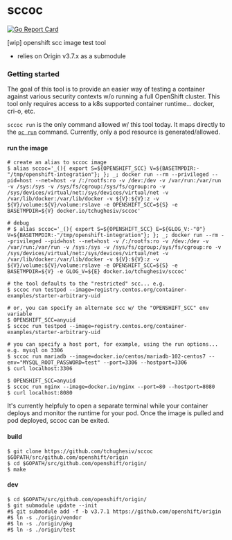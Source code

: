 # sccoc

[![Go Report Card](https://goreportcard.com/badge/github.com/tchughesiv/sccoc)](https://goreportcard.com/report/github.com/tchughesiv/sccoc)

[wip] openshift scc image test tool

 - relies on Origin v3.7.x as a submodule

### Getting started

The goal of this tool is to provide an easier way of testing a container against various security contexts w/o running a full OpenShift cluster. This tool only requires access to a k8s supported container runtime... docker, cri-o, etc.

`sccoc run` is the only command allowed w/ this tool today.  It maps directly to the [`oc run`](https://docs.openshift.org/latest/cli_reference/basic_cli_operations.html#run) command. Currently, only a pod resource is generated/allowed.

#### run the image
```shell
# create an alias to sccoc image
$ alias sccoc='_(){ export S=${OPENSHIFT_SCC} V=${BASETMPDIR:-"/tmp/openshift-integration"}; }; _; docker run --rm --privileged --pid=host --net=host -v /:/rootfs:ro -v /dev:/dev -v /var/run:/var/run -v /sys:/sys -v /sys/fs/cgroup:/sys/fs/cgroup:ro -v /sys/devices/virtual/net:/sys/devices/virtual/net -v /var/lib/docker:/var/lib/docker -v ${V}:${V}:z -v ${V}/volume:${V}/volume:rslave -e OPENSHIFT_SCC=${S} -e BASETMPDIR=${V} docker.io/tchughesiv/sccoc'

# debug
# $ alias sccoc='_(){ export S=${OPENSHIFT_SCC} E=${GLOG_V:-"0"} V=${BASETMPDIR:-"/tmp/openshift-integration"}; }; _; docker run --rm --privileged --pid=host --net=host -v /:/rootfs:ro -v /dev:/dev -v /var/run:/var/run -v /sys:/sys -v /sys/fs/cgroup:/sys/fs/cgroup:ro -v /sys/devices/virtual/net:/sys/devices/virtual/net -v /var/lib/docker:/var/lib/docker -v ${V}:${V}:z -v ${V}/volume:${V}/volume:rslave -e OPENSHIFT_SCC=${S} -e BASETMPDIR=${V} -e GLOG_V=${E} docker.io/tchughesiv/sccoc'

# the tool defaults to the "restricted" scc... e.g.
$ sccoc run testpod --image=registry.centos.org/container-examples/starter-arbitrary-uid

# or, you can specify an alternate scc w/ the "OPENSHIFT_SCC" env variable
$ OPENSHIFT_SCC=anyuid
$ sccoc run testpod --image=registry.centos.org/container-examples/starter-arbitrary-uid

# you can specify a host port, for example, using the run options... e.g. mysql on 3306
$ sccoc run mariadb --image=docker.io/centos/mariadb-102-centos7 --env="MYSQL_ROOT_PASSWORD=test" --port=3306 --hostport=3306
$ curl localhost:3306

$ OPENSHIFT_SCC=anyuid
$ sccoc run nginx --image=docker.io/nginx --port=80 --hostport=8080
$ curl localhost:8080
```

It's currently helpfuly to open a separate terminal while your container deploys and monitor the runtime for your pod. Once the image is pulled and pod deployed, sccoc can be exited.

#### build
```shell
$ git clone https://github.com/tchughesiv/sccoc $GOPATH/src/github.com/openshift/origin
$ cd $GOPATH/src/github.com/openshift/origin/
$ make
```

#### dev
```shell
$ cd $GOPATH/src/github.com/openshift/origin/
$ git submodule update --init
#$ git submodule add -f -b v3.7.1 https://github.com/openshift/origin
#$ ln -s ./origin/vendor
#$ ln -s ./origin/pkg
#$ ln -s ./origin/test
```
